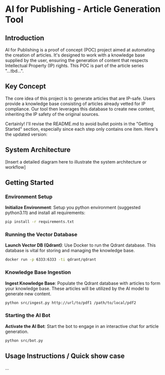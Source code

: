 # AI for Publishing - Article Generation Tool

## Introduction
AI for Publishing is a proof of concept (POC) project aimed at automating the creation of articles. It's designed to work with a knowledge base supplied by the user, ensuring the generation of content that respects Intellectual Property (IP) rights. This POC is part of the article series "...tbd...".

## Key Concept
The core idea of this project is to generate articles that are IP-safe. Users provide a knowledge base consisting of articles already vetted for IP compliance. Our tool then leverages this database to create new content, inheriting the IP safety of the original sources.

Certainly! I'll revise the README.md to avoid bullet points in the "Getting Started" section, especially since each step only contains one item. Here's the updated version:

## System Architecture
[Insert a detailed diagram here to illustrate the system architecture or workflow]

## Getting Started

### Environment Setup
**Initialize Environment**: Setup you python environment (suggested python3.11) and install all requirements:
```bash
pip install -r requirements.txt
```

### Running the Vector Database
**Launch Vector DB (Qdrant)**: Use Docker to run the Qdrant database. This database is vital for storing and managing the knowledge base.
```bash
docker run -p 6333:6333 -ti qdrant/qdrant
```

### Knowledge Base Ingestion
**Ingest Knowledge Base**: Populate the Qdrant database with articles to form your knowledge base. These articles will be utilized by the AI model to generate new content.
```bash
python src/ingest.py http://url/to/pdf1 /path/to/local/pdf2
```

### Starting the AI Bot
**Activate the AI Bot**: Start the bot to engage in an interactive chat for article generation.
```bash
python src/bot.py
```

## Usage Instructions / Quick show case

...
